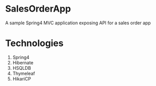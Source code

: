 # SalesOrderApp
A sample Spring4 MVC application exposing API for a sales order app

Technologies
============
1. Spring4
2. Hibernate
3. HSQLDB
4. Thymeleaf
5. HikariCP
